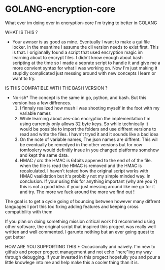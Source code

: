 # GOLANG-encryption-core
What ever im doing over in encryption-core I'm trying to better in GOLANG

WHAT IS THIS ?
* Your awnser is as good as mine. Eventually I want to make a gui file locker. In the meantime I assume the cli version needs to exist first.
  This is that. I origianally found a script that used encryption magic im learning about to encrypt files. I didn't know enough about bash
   scripting at the time so I made a seprate script to handle it and give me a more convient syntax for what I was working on. Now I'm just making it          stupidly complicated just messing around with new concepts I learn or want to try.

IS THIS COMPATIBLE WITH THE BASH VERSION ?
* No-ish* The concept is the same in go, python, and bash. But this version has a few diffrences.
  1. I finnaly realized how mush i was shooting myself in the foot with my variable names
  2. While learning about aes-cbc encryption the implementation I'm using currently only
    allows 32 byte keys. So while technically It would be possible to import the folders and 
    use diffrent versions to read and write the files. I havn't tryed it and it sounds like a bad idea
  3. On the note of variable names, The json names are diffrent. This will be eventually be remedyed in 
     the other versions but for now tomfoolery would definitly insue in you changed platforms somehow and 
     kept the same data.
  4. HMAC / crc the HMAC is 64bits appened to the end of of the file. when the file is read the HMAC is 
     removed and the HMAC is recalculated. I haven't tested how the original script works with HMAC vaalidation
     but it's probibly not my simple minded way.
  In conclusion. If your using this for anything important (why are you ?) this is not a good idea. if your just
     messing around like me go for it and try. The more we fuck around the more we find out !

The goal is to get a cycle going of bouncing between however many diffrent languages I port this too fixing adding features
     and keeping cross compatibility with them
  
 If you plan on doing something mission critical work I'd recommend using other software, the original script that inspired      this progect was really well written and well commented. I garunte nothing but an ever going quest to get better
 
HOW ARE YOU SUPPORTING THIS
      * Occasionally and naively. I'm new to github and proper progect management and not echo "here"ing my way through           debugging. If your invested in this progect hopefully you and pour a little knowlege into me and help make this a           cooler thing than it is.
